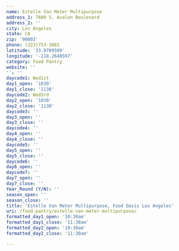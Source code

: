 ```yaml
---
name: Estelle Van Meter Multipurpose
address_1: 7600 S. Avalon Boulevard
address_2: ''
city: Los Angeles
state: CA
zip: '90003'
phone: (323)753-3881
latitude: '33.9709509'
longitude: '-118.2648597'
category: Food Pantry
website: ''
'': ''
daycode1: Wed1st
day1_open: '1030'
day1_close: '1130'
daycode2: Wed3rd
day2_open: '1030'
day2_close: '1130'
daycode3: ''
day3_open: ''
day3_close: ''
daycode4: ''
day4_open: ''
day4_close: ''
daycode5: ''
day5_open: ''
day5_close: ''
daycode6: ''
day6_open: ''
daycode7: ''
day7_open: ''
day7_close: ''
Year_Round (Y/N): ''
season_open: ''
season_close: ''
title: 'Estelle Van Meter Multipurpose, Food Oasis Los Angeles'
uri: /food-pantry/estelle-van-meter-multipurpose/
formatted_day1_open: '10:30am'
formatted_day1_close: '11:30am'
formatted_day2_open: '10:30am'
formatted_day2_close: '11:30am'

---
```

